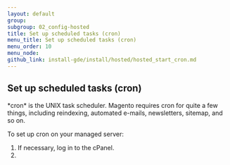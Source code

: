 ```yaml
---
layout: default
group: 
subgroup: 02_config-hosted
title: Set up scheduled tasks (cron)
menu_title: Set up scheduled tasks (cron)
menu_order: 10
menu_node: 
github_link: install-gde/install/hosted/hosted_start_cron.md
---
```


<h2 id="newbie-db">Set up scheduled tasks (cron)</h2>
*cron* is the UNIX task scheduler. Magento requires cron for quite a few things, including reindexing, automated e-mails, newsletters, sitemap, and so on.

To set up cron on your managed server:

1.	If necessary, log in to the cPanel.
2.	
